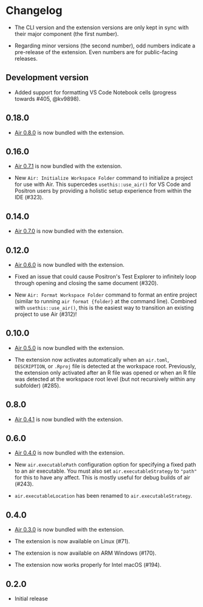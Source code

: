 # Changelog

- The CLI version and the extension versions are only kept in sync with their major component (the first number).

- Regarding minor versions (the second number), odd numbers indicate a pre-release of the extension. Even numbers are for public-facing releases.


## Development version

- Added support for formatting VS Code Notebook cells (progress towards #405, @kv9898).


## 0.18.0

- [Air 0.8.0](https://github.com/posit-dev/air/blob/main/CHANGELOG.md) is now bundled with the extension.


## 0.16.0

- [Air 0.7.1](https://github.com/posit-dev/air/blob/main/CHANGELOG.md) is now bundled with the extension.

- New `Air: Initialize Workspace Folder` command to initialize a project for use with Air. This supercedes `usethis::use_air()` for VS Code and Positron users by providing a holistic setup experience from within the IDE (#323).


## 0.14.0

- [Air 0.7.0](https://github.com/posit-dev/air/blob/main/CHANGELOG.md) is now bundled with the extension.


## 0.12.0

- [Air 0.6.0](https://github.com/posit-dev/air/blob/main/CHANGELOG.md) is now bundled with the extension.

- Fixed an issue that could cause Positron's Test Explorer to infinitely loop through opening and closing the same document (#320).

- New `Air: Format Workspace Folder` command to format an entire project (similar to running `air format {folder}` at the command line). Combined with `usethis::use_air()`, this is the easiest way to transition an existing project to use Air (#312)!


## 0.10.0

- [Air 0.5.0](https://github.com/posit-dev/air/blob/main/CHANGELOG.md) is now bundled with the extension.

- The extension now activates automatically when an `air.toml`, `DESCRIPTION`, or `.Rproj` file is detected at the workspace root. Previously, the extension only activated after an R file was opened or when an R file was detected at the workspace root level (but not recursively within any subfolder) (#285).


## 0.8.0

- [Air 0.4.1](https://github.com/posit-dev/air/blob/main/CHANGELOG.md) is now bundled with the extension.


## 0.6.0

- [Air 0.4.0](https://github.com/posit-dev/air/blob/main/CHANGELOG.md) is now bundled with the extension.

- New `air.executablePath` configuration option for specifying a fixed path to an air executable. You must also set `air.executableStrategy` to `"path"` for this to have any affect. This is mostly useful for debug builds of air (#243).

- `air.executableLocation` has been renamed to `air.executableStrategy`.


## 0.4.0

- [Air 0.3.0](https://github.com/posit-dev/air/blob/main/CHANGELOG.md) is now bundled with the extension.

- The extension is now available on Linux (#71).

- The extension is now available on ARM Windows (#170).

- The extension now works properly for Intel macOS (#194).


## 0.2.0

- Initial release
